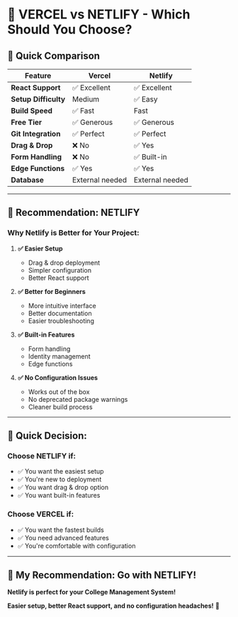 # 🚀 **VERCEL vs NETLIFY - Which Should You Choose?**

## 🎯 **Quick Comparison**

| Feature | Vercel | Netlify |
|---------|--------|---------|
| **React Support** | ✅ Excellent | ✅ Excellent |
| **Setup Difficulty** | Medium | ✅ Easy |
| **Build Speed** | ✅ Fast | Fast |
| **Free Tier** | ✅ Generous | ✅ Generous |
| **Git Integration** | ✅ Perfect | ✅ Perfect |
| **Drag & Drop** | ❌ No | ✅ Yes |
| **Form Handling** | ❌ No | ✅ Built-in |
| **Edge Functions** | ✅ Yes | ✅ Yes |
| **Database** | External needed | External needed |

---

## 🎯 **Recommendation: NETLIFY**

### **Why Netlify is Better for Your Project:**

1. **✅ Easier Setup**
   - Drag & drop deployment
   - Simpler configuration
   - Better React support

2. **✅ Better for Beginners**
   - More intuitive interface
   - Better documentation
   - Easier troubleshooting

3. **✅ Built-in Features**
   - Form handling
   - Identity management
   - Edge functions

4. **✅ No Configuration Issues**
   - Works out of the box
   - No deprecated package warnings
   - Cleaner build process

---

## 🚀 **Quick Decision:**

### **Choose NETLIFY if:**
- ✅ You want the easiest setup
- ✅ You're new to deployment
- ✅ You want drag & drop option
- ✅ You want built-in features

### **Choose VERCEL if:**
- ✅ You want the fastest builds
- ✅ You need advanced features
- ✅ You're comfortable with configuration

---

## 🎯 **My Recommendation: Go with NETLIFY!**

**Netlify is perfect for your College Management System!** 

**Easier setup, better React support, and no configuration headaches!** 🎉
